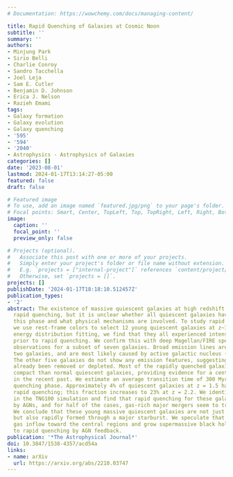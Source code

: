 ```yaml
---
# Documentation: https://wowchemy.com/docs/managing-content/

title: Rapid Quenching of Galaxies at Cosmic Noon
subtitle: ''
summary: ''
authors:
- Minjung Park
- Sirio Belli
- Charlie Conroy
- Sandro Tacchella
- Joel Leja
- Sam E. Cutler
- Benjamin D. Johnson
- Erica J. Nelson
- Razieh Emami
tags:
- Galaxy formation
- Galaxy evolution
- Galaxy quenching
- '595'
- '594'
- '2040'
- Astrophysics - Astrophysics of Galaxies
categories: []
date: '2023-08-01'
lastmod: 2024-01-17T13:14:27-05:00
featured: false
draft: false

# Featured image
# To use, add an image named `featured.jpg/png` to your page's folder.
# Focal points: Smart, Center, TopLeft, Top, TopRight, Left, Right, BottomLeft, Bottom, BottomRight.
image:
  caption: ''
  focal_point: ''
  preview_only: false

# Projects (optional).
#   Associate this post with one or more of your projects.
#   Simply enter your project's folder or file name without extension.
#   E.g. `projects = ["internal-project"]` references `content/project/deep-learning/index.md`.
#   Otherwise, set `projects = []`.
projects: []
publishDate: '2024-01-17T18:18:10.512457Z'
publication_types:
- '2'
abstract: The existence of massive quiescent galaxies at high redshift seems to require
  rapid quenching, but it is unclear whether all quiescent galaxies have gone through
  this phase and what physical mechanisms are involved. To study rapid quenching,
  we use rest-frame colors to select 12 young quiescent galaxies at z~1.5. From spectral
  energy distribution fitting, we find that they all experienced intense starbursts
  prior to rapid quenching. We confirm this with deep Magellan/FIRE spectroscopic
  observations for a subset of seven galaxies. Broad emission lines are detected for
  two galaxies, and are most likely caused by active galactic nucleus (AGN) activity.
  The other five galaxies do not show any emission features, suggesting that gas has
  already been removed or depleted. Most of the rapidly quenched galaxies are more
  compact than normal quiescent galaxies, providing evidence for a central starburst
  in the recent past. We estimate an average transition time of 300 Myr for the rapid
  quenching phase. Approximately 4% of quiescent galaxies at z = 1.5 have gone through
  rapid quenching; this fraction increases to 23% at z = 2.2. We identify analogs
  in the TNG100 simulation and find that rapid quenching for these galaxies is driven
  by AGNs, and for half of the cases, gas-rich major mergers seem to trigger the starburst.
  We conclude that these young massive quiescent galaxies are not just rapidly quenched,
  but also rapidly formed through a major starburst. We speculate that mergers drive
  gas inflow toward the central regions and grow supermassive black holes, leading
  to rapid quenching by AGN feedback.
publication: '*The Astrophysical Journal*'
doi: 10.3847/1538-4357/acd54a
links:
- name: arXiv
  url: https://arxiv.org/abs/2210.03747
---
```

